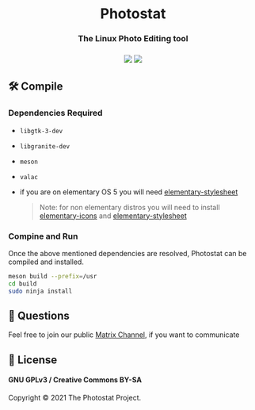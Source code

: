 <h1 align="center"> Photostat </h1>
<h3 align="center"> The Linux Photo Editing tool </h3>
<h3 align="center">
  <img src="https://github.com/PhotostatEditor/Photostat/actions/workflows/build.yml/badge.svg" />
  <img src="https://github.com/PhotostatEditor/Photostat/actions/workflows/lint.yml/badge.svg" />
</h3>


## :hammer_and_wrench: Compile

### Dependencies Required

- `libgtk-3-dev`
- `libgranite-dev`
- `meson`
- `valac`
- if you are on elementary OS 5 you will need [elementary-stylesheet](https://github.com/elementary/stylesheet)

  > Note: for non elementary distros you will need to install [elementary-icons](https://github.com/elementary/icons) and [elementary-stylesheet](https://github.com/elementary/stylesheet)

### Compine and Run

Once the above mentioned dependencies are resolved, Photostat can be compiled and installed.

```sh
meson build --prefix=/usr
cd build
sudo ninja install
```

## :thinking: Questions

Feel free to join our public [Matrix Channel](https://app.element.io/#/room/#photostat:matrix.org), if you want to communicate

## 📜 License

#### GNU GPLv3 / Creative Commons BY-SA

Copyright © 2021 The Photostat Project.
